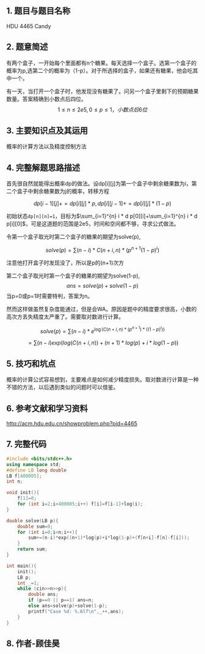 ## 1. 题目与题目名称

HDU 4465 Candy

## 2. 题意简述

有两个盒子，一开始每个里面都有n个糖果。每天选择一个盒子。选第一个盒子的概率为p,选第二个的概率为（1-p）。对于所选择的盒子，如果还有糖果，他会吃其中一个。 

有一天，当打开一个盒子时，他发现没有糖果了。问另一个盒子里剩下的预期糖果数量。答案精确到小数点后四位。
$$
1≤n≤2e5, 0≤p≤1，小数点后6位
$$




## 3. 主要知识点及其运用

概率的计算方法以及精度控制方法

## 4. 完整解题思路描述

首先很自然就能得出概率dp的做法。设dp[i][j]为第一个盒子中剩余糖果数为i，第二个盒子中剩余糖果数为j的概率，转移方程

$$dp[i-1][j]+=dp[i][j]*p,dp[i][j-1]+=dp[i][j]*(1-p)$$

初始状态`dp[n][n]=1`，目标为$\sum_{i=1}^{n} i * d p[0][i]+\sum_{i=1}^{n} i * d p[i][0]$，可是这道题的范围是2e5，时间和空间都不够，寻求公式做法。

令第一个盒子取光时第二个盒子的糖果的期望为solve(p),

$$solve(p) = \sum{(n-i)*C(n+i,n)*(p^{n+1}(1-p)^i)}$$

注意他打开盒子时发现没了，所以是p的(n+1)次方

第二个盒子取光时第一个盒子的糖果的期望为solve(1-p),
$$
ans=solve(p)+solve(1-p)
$$
当p=0或p=1时需要特判，答案为n。

然而这样做虽然复杂度能通过，但是会WA。原因是题中的精度要求很高，小数的高次方丢失精度太严重了。需要取对数进行计算。

$$solve(p)=\sum (n-i)*e^{\log (C(n+i,n)*(p^{n+1})*((1-p)^i))}$$

$$= \sum(n-i)exp(log(C(n+i,n))+(n+1)*log(p)+i*log(1-p))$$



## 5. 技巧和坑点

概率的计算公式容易想到，主要难点是如何减少精度损失。取对数进行计算是一种不错的方法，以后遇到类似的问题时可以借鉴。

## 6. 参考文献和学习资料

http://acm.hdu.edu.cn/showproblem.php?pid=4465

## 7. 完整代码

```c++
#include <bits/stdc++.h>
using namespace std;
#define LB long double
LB f[400005];
int n;

void init(){
    f[1]=0;
    for (int i=2;i<400005;i++) f[i]=f[i-1]+log(i);
}

double solve(LB p){
    double sum=0;
    for (int i=0;i<n;i++){
        sum+=(n-i)*exp((n+1)*log(p)+i*log(1-p)+(f[n+i]-f[n]-f[i]));
    }
    return sum;
}

int main(){
    init();
    LB p;
    int _=1;
    while (cin>>n>>p){
        double ans;
        if (p==0 || p==1) ans=n;
        else ans=solve(p)+solve(1-p);
        printf("Case %d: %.6lf\n",_++,ans);
    }
}

```

## 8. 作者-顾佳昊

